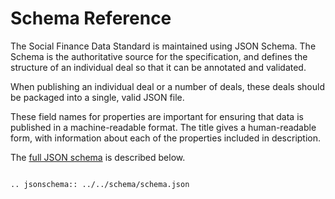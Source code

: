Schema Reference
================
The Social Finance Data Standard is maintained using JSON Schema. The Schema is the authoritative source for the specification, and defines the structure of an individual deal so that it can be annotated and validated.

When publishing an individual deal or a number of deals, these deals should be packaged into a single, valid JSON file.

These field names for properties are important for ensuring that data is published in a machine-readable format. The title gives a human-readable form, with information about each of the properties included in description.

The [full JSON schema](../_static/docson/index.html#../schema.json) is described below.<script src="../_static/docson/widget.js" data-schema="../schema.json"> </script>

```eval_rst

.. jsonschema:: ../../schema/schema.json

```
